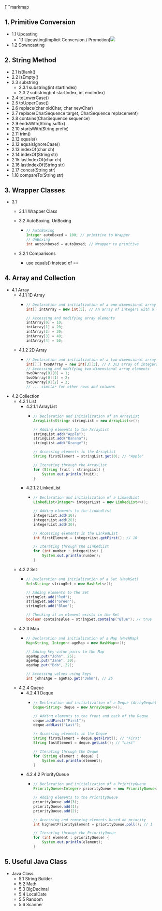 [```markmap
## 1. Primitive Conversion
- 1.1 Upcasting
  - 1.1 Upcasting(Implicit Conversion / Promotion)![](https://miro.medium.com/v2/resize:fit:733/1*GA514JG3qrheTzf4d8DpXA.png)
- 1.2 Downcasting

## 2. String Method
- 2.1 isBlank()
- 2.2 isEmpty()
- 2.3 substring
  - 2.3.1 substring(int startIndex)
  - 2.3.2 substring(int startIndex, int endIndex)
- 2.4 toLowerCase()
- 2.5 toUpperCase()
- 2.6 replace(char oldChar, char newChar)
- 2.7 replace(CharSequence target, CharSequence replacement)
- 2.8 contains(CharSequence sequence)
- 2.9 endsWith(String suffix)
- 2.10 startsWith(String prefix)
- 2.11 trim()
- 2.12 equals()
- 2.12 equalsIgnoreCase()
- 2.13 indexOf(char ch)
- 2.14 indexOf(String str)
- 2.15 lastIndexOf(char ch)
- 2.16 lastIndexOf(String str)
- 2.17 concat(String str)
- 1.18 compareTo(String str)

## 3. Wrapper Classes
- 3.1 
  - 3.1.1 Wrapper Class

  - 3.2 AutoBoxing, UnBoxing
    - ```java
      // AutoBoxing
      Integer autoBoxed = 100; // primitive to Wrapper
      // UnBoxing
      int autoUnboxed = autoBoxed; // Wrapper to primitive

  - 3.2.1 Comparisons 
    - use equals() instead of == 

## 4. Array and Collection
- 4.1 Array
  - 4.1.1 1D Array
    - ```java
      // Declaration and initialization of a one-dimensional array
      int[] intArray = new int[5]; // An array of integers with a length of 5

      // Accessing and modifying array elements
      intArray[0] = 10;
      intArray[1] = 20;
      intArray[2] = 30;
      intArray[3] = 40;
      intArray[4] = 50;
  - 4.1.2 2D Array
    - ```java
      // Declaration and initialization of a two-dimensional array
      int[][] twoDArray = new int[3][3]; // A 3x3 array of integers 
      // Accessing and modifying two-dimensional array elements
      twoDArray[0][0] = 1;
      twoDArray[0][1] = 2;
      twoDArray[0][2] = 3;
      // ... similar for other rows and columns

- 4.2 Collection
  - 4.2.1 List 
    - 4.2.1.1 ArrayList
      - ```java
        // Declaration and initialization of an ArrayList
        ArrayList<String> stringList = new ArrayList<>();

        // Adding elements to the ArrayList
        stringList.add("Apple");
        stringList.add("Banana");
        stringList.add("Orange");

        // Accessing elements in the ArrayList
        String firstElement = stringList.get(0); // "Apple"

        // Iterating through the ArrayList
        for (String fruit : stringList) {
            System.out.println(fruit);
        }
    - 4.2.1.2 LinkedList
      - ```java
        // Declaration and initialization of a LinkedList
        LinkedList<Integer> integerList = new LinkedList<>();

        // Adding elements to the LinkedList
        integerList.add(10);
        integerList.add(20);
        integerList.add(30);

        // Accessing elements in the LinkedList
        int firstElement = integerList.getFirst(); // 10

        // Iterating through the LinkedList
        for (int number : integerList) {
            System.out.println(number);
        }
  - 4.2.2 Set
    - ```java
      // Declaration and initialization of a Set (HashSet)
      Set<String> stringSet = new HashSet<>();

      // Adding elements to the Set
      stringSet.add("Red");
      stringSet.add("Green");
      stringSet.add("Blue");

      // Checking if an element exists in the Set
      boolean containsBlue = stringSet.contains("Blue"); // true
  - 4.2.3 Map
    - ```java
      // Declaration and initialization of a Map (HashMap)
      Map<String, Integer> ageMap = new HashMap<>();

      // Adding key-value pairs to the Map
      ageMap.put("John", 25);
      ageMap.put("Jane", 30);
      ageMap.put("Bob", 22);

      // Accessing values using keys
      int johnsAge = ageMap.get("John"); // 25
  - 4.2.4 Queue
    - 4.2.4.1 Deque
      - ```java
        // Declaration and initialization of a Deque (ArrayDeque)
        Deque<String> deque = new ArrayDeque<>();

        // Adding elements to the front and back of the Deque
        deque.addFirst("First");
        deque.addLast("Last");

        // Accessing elements in the Deque
        String firstElement = deque.getFirst(); // "First"
        String lastElement = deque.getLast(); // "Last"

        // Iterating through the Deque
        for (String element : deque) {
            System.out.println(element);
        }
    - 4.2.4.2 PriorityQueue
      - ```java
        // Declaration and initialization of a PriorityQueue
        PriorityQueue<Integer> priorityQueue = new PriorityQueue<>();

        // Adding elements to the PriorityQueue
        priorityQueue.add(3);
        priorityQueue.add(1);
        priorityQueue.add(2);

        // Accessing and removing elements based on priority
        int highestPriorityElement = priorityQueue.poll(); // 1

        // Iterating through the PriorityQueue
        for (int element : priorityQueue) {
            System.out.println(element);
        }

## 5. Useful Java Class      
- Java Class
  - 5.1 String Builder
  - 5.2 Math
  - 5.3 BigDecimal
  - 5.4 LocalDate
  - 5.5 Random
  - 5.6 Scanner